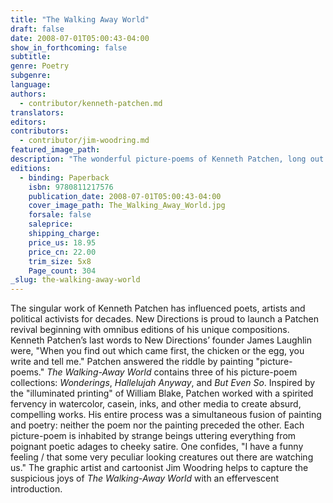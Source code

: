 ```yaml
---
title: "The Walking Away World"
draft: false
date: 2008-07-01T05:00:43-04:00
show_in_forthcoming: false
subtitle:
genre: Poetry
subgenre:
language:
authors:
  - contributor/kenneth-patchen.md
translators:
editors:
contributors:
  - contributor/jim-woodring.md
featured_image_path:
description: "The wonderful picture-poems of Kenneth Patchen, long out of print, are being brought back into one generous volume -- cryptic creatures quipping quirky quotes and all. "
editions:
  - binding: Paperback
    isbn: 9780811217576
    publication_date: 2008-07-01T05:00:43-04:00
    cover_image_path: The_Walking_Away_World.jpg
    forsale: false
    saleprice:
    shipping_charge:
    price_us: 18.95
    price_cn: 22.00
    trim_size: 5x8
    Page_count: 304
_slug: the-walking-away-world
---
```


The singular work of Kenneth Patchen has influenced poets, artists and political activists for decades. New Directions is proud to launch a Patchen revival beginning with omnibus editions of his unique compositions. Kenneth Patchen’s last words to New Directions’ founder James Laughlin were, "When you find out which came first, the chicken or the egg, you write and tell me." Patchen answered the riddle by painting "picture-poems." _The Walking-Away World_ contains three of his picture-poem collections: _Wonderings_, _Hallelujah Anyway_, and _But Even So_. Inspired by the "illuminated printing" of William Blake, Patchen worked with a spirited fervency in watercolor, casein, inks, and other media to create absurd, compelling works. His entire process was a simultaneous fusion of painting and poetry: neither the poem nor the painting preceded the other. Each picture-poem is inhabited by strange beings uttering everything from poignant poetic adages to cheeky satire. One confides, "I have a funny feeling / that some very peculiar looking creatures out there are watching us." The graphic artist and cartoonist Jim Woodring helps to capture the suspicious joys of _The Walking-Away World_ with an effervescent introduction.


